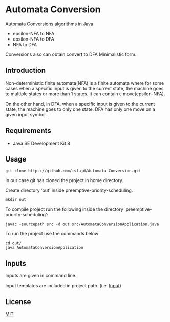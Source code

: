 # Automata Conversion
Automata Conversions algorithms in Java

- epsilon-NFA to NFA
- epsilon-NFA to DFA
- NFA to DFA 

Conversions also can obtain convert to DFA Minimalistic form.

## Introduction
Non-deterministic finite automata(NFA) is a finite automata where 
for some cases when a specific input is given to the current state, 
the machine goes to multiple states or more than 1 states. It can contain ε move(epsilon-NFA).

On the other hand, in DFA, when a 
specific input is given to the current state, the machine 
goes to only one state. DFA has only one move on a given input symbol.

## Requirements
- Java SE Development Kit 8

## Usage
```
git clone https://github.com/islajd/Automata-Conversion.git
```
In our case git has cloned the project in home directory.

Create directory 'out' inside preemptive-priority-scheduling.
```
mkdir out
```
To compile project run the following inside the directory 'preemptive-priority-scheduling':
```
javac -sourcepath src -d out src/AutomataConversionApplication.java
```
To run the project use the commands below:
```
cd out/
java AutomataConversionApplication
```
## Inputs
Inputs are given in command line.

Input templates are included in project path. (i.e. [Input](input.txt))
## License
[MIT](LICENSE.md)
